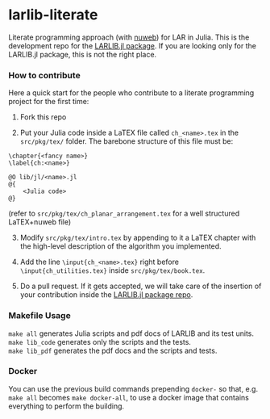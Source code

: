 # larlib-literate
Literate programming approach (with [nuweb](http://nuweb.sourceforge.net/)) for LAR in Julia. This is the development repo for the [LARLIB.jl package](https://github.com/cvdlab/LARLIB.jl). If you are looking only for the LARLIB.jl package, this is not the right place.

### How to contribute

Here a quick start for the people who contribute to a literate programming project for the first time:

1. Fork this repo

2. Put your Julia code inside a LaTEX file called `ch_<name>.tex` in the `src/pkg/tex/` folder. The barebone structure of this file must be: 
```
\chapter{<fancy name>}
\label{ch:<name>}

@O lib/jl/<name>.jl
@{
    <Julia code>
@}
```  
(refer to `src/pkg/tex/ch_planar_arrangement.tex` for a well
structured LaTEX+nuweb file)

3. Modify `src/pkg/tex/intro.tex` by appending to it a LaTEX chapter with the high-level description of the algorithm you implemented.

4. Add the line `\input{ch_<name>.tex}` right before `\input{ch_utilities.tex}` inside `src/pkg/tex/book.tex`.

5. Do a pull request. If it gets accepted, we will take care of the insertion of your contribution inside the [LARLIB.jl package repo](https://github.com/cvdlab/LARLIB.jl).


### Makefile Usage

`make all` generates Julia scripts and pdf docs of LARLIB and its test units.  
`make lib_code` generates only the scripts and the tests.  
`make lib_pdf` generates the pdf docs and the scripts and tests.

### Docker

You can use the previous build commands prepending `docker-` so that, e.g. `make all` becomes `make docker-all`, to use a docker image that contains everything to perform the building.